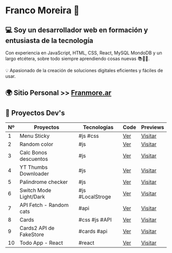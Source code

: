 # Franco Moreira 👋

## 💻 Soy un desarrollador web en formación y entusiasta de la tecnología

Con experiencia en JavaScript, HTML, CSS, React, MySQL MondoDB y un largo etcétera, sobre todo siempre aprendiendo cosas nuevas 📚👨‍🎓. 

💡 Apasionado de la creación de soluciones digitales eficientes y fáciles de usar.

## 🌍 Sitio Personal >> [Franmore.ar](https://franmore.ar/)

## 🚧 Proyectos Dev's

| Nº  | Proyectos               | Tecnologías      | Code                                                                                                           | Previews                                                                |
| --- | ----------------------- | ---------------- | -------------------------------------------------------------------------------------------------------------- | ----------------------------------------------------------------------- |
| 1   | Menu Sticky             | #js #css         | [Ver](https://github.com/francomoreira/sticky-menu-fixed)                                                      | [Visitar](https://franmore.ar/projects/sticky-menu-fixed/index.html)    |
| 2   | Random color            | #js              | [Ver](https://github.com/francomoreira/francomoreira.github.io/tree/main/projects/random-color)                | [Visitar](https://franmore.ar/projects/random-color/)                   |
| 3   | Calc Bonos descuentos   | #js              | [Ver](https://codepen.io/francomoreira/pen/RwYWqWN)                                                            | [Visitar](https://codepen.io/francomoreira/pen/RwYWqWN)                 |
| 4   | YT Thumbs Downloader    | #js              | [Ver](https://github.com/francomoreira/francomoreira.github.io/tree/main/projects/Descarga-miniaturas-youtube) | [Visitar](https://franmore.ar/projects/descarga-miniaturas-youtube/)    |
| 5   | Palindrome checker      | #js              | [Ver](https://github.com/francomoreira/francomoreira.github.io/tree/main/projects/Palindrome-Checker)          | [Visitar](https://francomoreira.github.io/projects/Palindrome-Checker/) |
| 6   | Switch Mode Light/Dark  | #js #LocalStroge | [Ver](https://codepen.io/francomoreira/pen/QWmdvoE)                                                            | [Visitar](https://codepen.io/francomoreira/pen/QWmdvoE)                 |
| 7   | API Fetch - Random cats | #api             | [Ver](https://github.com/francomoreira/francomoreira.github.io/tree/main/projects/API-rest-Random-Cat)         | [Visitar](https://franmore.ar/projects/api-rest-random-cat/)            |
| 8   | Cards                   | #css #js #API    | [Ver](https://teeny-berry.surge.sh/)                                                                           | [Visitar](https://teeny-berry.surge.sh/)                                |
| 9   | Cards2 API de FakeStore | #cards #api      | [Ver](https://github.com/francomoreira/cards-2)                                                                | [Visitar](https://hallowed-toys.surge.sh/)                              |
| 10  | Todo App - React        | #react           | [Ver](https://github.com/francomoreira/todo-app-react)                                                         | [Visitar](https://dear-board.surge.sh/)                                 |

